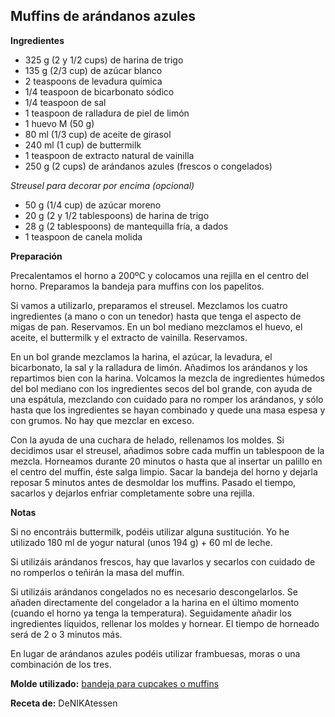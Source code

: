 ## Muffins de arándanos azules

**Ingredientes**

- 325 g (2 y 1/2 cups) de harina de trigo
- 135 g (2/3 cup) de azúcar blanco
- 2 teaspoons de levadura química
- 1/4 teaspoon de bicarbonato sódico
- 1/4 teaspoon de sal
- 1 teaspoon de ralladura de piel de limón
- 1 huevo M (50 g)
- 80 ml (1/3 cup) de aceite de girasol
- 240 ml (1 cup) de buttermilk
- 1 teaspoon de extracto natural de vainilla
- 250 g (2 cups) de arándanos azules (frescos o congelados)

*Streusel para decorar por encima (opcional)*

- 50 g (1/4 cup) de azúcar moreno
- 20 g (2 y 1/2 tablespoons) de harina de trigo
- 28 g (2 tablespoons) de mantequilla fría, a dados
- 1 teaspoon de canela molida

**Preparación**

Precalentamos el horno a 200ºC y colocamos una rejilla en el centro del horno. Preparamos la bandeja para muffins con los papelitos.

Si vamos a utilizarlo, preparamos el streusel. Mezclamos los cuatro ingredientes (a mano o con un tenedor) hasta que tenga el aspecto de migas de pan. Reservamos.
En un bol mediano mezclamos el huevo, el aceite, el buttermilk y el extracto de vainilla. Reservamos.

En un bol grande mezclamos la harina, el azúcar, la levadura, el bicarbonato, la sal y la ralladura de limón. Añadimos los arándanos y los repartimos bien con la harina.
Volcamos la mezcla de ingredientes húmedos del bol mediano con los ingredientes secos del bol grande, con ayuda de una espátula, mezclando con cuidado para no romper los arándanos, y sólo hasta que los ingredientes se hayan combinado y quede una masa espesa y con grumos. No hay que mezclar en exceso.

Con la ayuda de una cuchara de helado, rellenamos los moldes. Si decidimos usar el streusel, añadimos sobre cada muffin un tablespoon de la mezcla. Horneamos durante 20 minutos o hasta que al insertar un palillo en el centro del muffin, éste salga limpio. Sacar la bandeja del horno y dejarla reposar 5 minutos antes de desmoldar los muffins. Pasado el tiempo, sacarlos y dejarlos enfriar completamente sobre una rejilla.

**Notas**

Si no encontráis buttermilk, podéis utilizar alguna sustitución. Yo he utilizado 180 ml de yogur natural (unos 194 g) + 60 ml de leche.

Si utilizáis arándanos frescos, hay que lavarlos y secarlos con cuidado de no romperlos o teñirán la masa del muffin.

Si utilizáis arándanos congelados no es necesario descongelarlos. Se añaden directamente del congelador a la harina en el último momento (cuando el horno ya tenga la temperatura). Seguidamente añadir los ingredientes líquidos, rellenar los moldes y hornear. El tiempo de horneado será de 2 o 3 minutos más.

En lugar de arándanos azules podéis utilizar frambuesas, moras o una combinación de los tres.

**Molde utilizado:** [bandeja para cupcakes o muffins](../../moldes-y-utensilios.md)

**Receta de:** DeNIKAtessen

